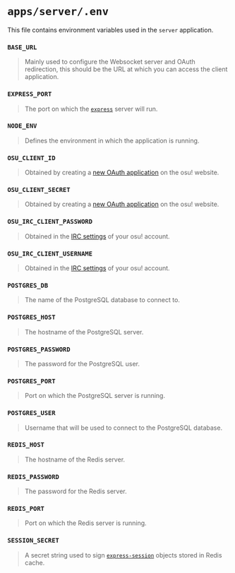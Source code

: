 # `apps/server/.env`

This file contains environment variables used in the `server` application.

### `BASE_URL`

> Mainly used to configure the Websocket server and OAuth redirection, this should be the URL at which you can access the client application.

### `EXPRESS_PORT`

> The port on which the [`express`](https://expressjs.com/) server will run.

### `NODE_ENV`

> Defines the environment in which the application is running.

### `OSU_CLIENT_ID`

> Obtained by creating a [new OAuth application](https://osu.ppy.sh/home/account/edit#oauth) on the osu! website.

### `OSU_CLIENT_SECRET`

> Obtained by creating a [new OAuth application](https://osu.ppy.sh/home/account/edit#oauth) on the osu! website.

### `OSU_IRC_CLIENT_PASSWORD`

> Obtained in the [IRC settings](https://osu.ppy.sh/home/account/edit#legacy-api) of your osu! account.

### `OSU_IRC_CLIENT_USERNAME`

> Obtained in the [IRC settings](https://osu.ppy.sh/home/account/edit#legacy-api) of your osu! account.

### `POSTGRES_DB`

> The name of the PostgreSQL database to connect to.

### `POSTGRES_HOST`

> The hostname of the PostgreSQL server.

### `POSTGRES_PASSWORD`

> The password for the PostgreSQL user.

### `POSTGRES_PORT`

> Port on which the PostgreSQL server is running.

### `POSTGRES_USER`

> Username that will be used to connect to the PostgreSQL database.

### `REDIS_HOST`

> The hostname of the Redis server.

### `REDIS_PASSWORD`

> The password for the Redis server.

### `REDIS_PORT`

> Port on which the Redis server is running.

### `SESSION_SECRET`

> A secret string used to sign [`express-session`](https://expressjs.com/en/resources/middleware/session.html) objects stored in Redis cache.
